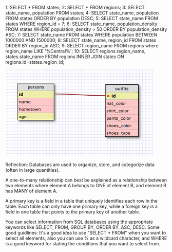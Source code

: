 1: SELECT * FROM states;
2: SELECT * FROM regions;
3: SELECT state_name, population FROM states;
4: SELECT state_name, population FROM states ORDER BY population DESC;
5: SELECT state_name FROM states WHERE region_id = 7;
6: SELECT state_name, population_density FROM states WHERE population_density > 50 ORDER BY population_density ASC;
7: SELECT state_name FROM states WHERE population BETWEEN 1000000 AND 1500000;
8: SELECT state_name, region_id FROM states ORDER BY region_id ASC;
9: SELECT region_name FROM regions where region_name LIKE '%Central%';
10: SELECT regions.region_name, states.state_name FROM regions INNER JOIN states ON regions.id=states.region_id;

![alt text](outfits.png "Logo Title Text 1")

Reflection:
Databases are used to organize, store, and categorize data (often in large quantities).

A one-to-many relationship can best be explained as a relationship between two
elements where element A belongs to ONE of element B, and element B has
MANY of element A.

A primary key is a field in a table that uniquely identifies each row in the table.
Each table can only have one primary key, while a foreign key is a field in one
table that points to the primary
key of another table.

You can select information from SQL databases using the appropriate keywords
like SELECT, FROM, GROUP BY, ORDER BY, ASC, DESC. Some good guidlines:
It's a good idea to use "SELECT * FROM" when you want to select all elements,
also you can use % as a wildcard character, and WHERE is a good keyword for
stating the conditions that you want to select from.
